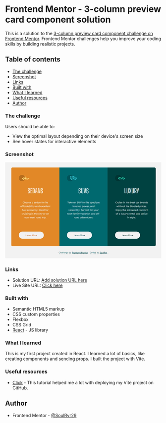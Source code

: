 # Frontend Mentor - 3-column preview card component solution

This is a solution to the [3-column preview card component challenge on Frontend Mentor](https://www.frontendmentor.io/challenges/3column-preview-card-component-pH92eAR2-). Frontend Mentor challenges help you improve your coding skills by building realistic projects. 

## Table of contents

  - [The challenge](#the-challenge)
  - [Screenshot](#screenshot)
  - [Links](#links)
  - [Built with](#built-with)
  - [What I learned](#what-i-learned)
  - [Useful resources](#useful-resources)
- [Author](#author)

### The challenge

Users should be able to:

- View the optimal layout depending on their device's screen size
- See hover states for interactive elements

### Screenshot

![](./screenshot.jpeg)

### Links

- Solution URL: [Add solution URL here](https://your-solution-url.com)
- Live Site URL: [Click here](https://soulrvr29.github.io/3-column-preview-card-component/)

### Built with

- Semantic HTML5 markup
- CSS custom properties
- Flexbox
- CSS Grid
- [React](https://reactjs.org/) - JS library

### What I learned

This is my first project created in React. I learned a lot of basics, like creating components and sending props. I built the project with Vite.

### Useful resources

- [Click](https://dev.to/shashannkbawa/deploying-vite-app-to-github-pages-3ane) - This tutorial helped me a lot with deploying my Vite project on GitHub.

## Author

- Frontend Mentor - [@SoulRvr29](https://www.frontendmentor.io/profile/SoulRvr29)
